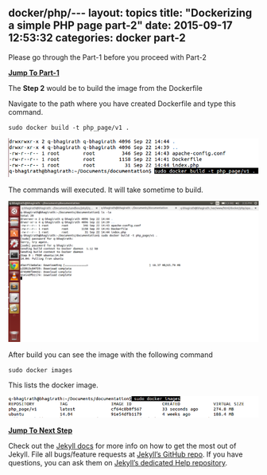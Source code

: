docker/php/---
layout: topics
title:  "Dockerizing a simple PHP page part-2"
date:   2015-09-17 12:53:32
categories: docker part-2
---
Please go through the Part-1 before you proceed with Part-2

**[Jump To Part-1][part-1]**

The **Step 2** would be to build the image from the Dockerfile

Navigate to the path where you have created Dockerfile and type this command.

	sudo docker build -t php_page/v1 .

<img src="/images/docker/php/php_docker_build.png"/>

The commands will executed. It will take sometime to build.

<img src="/images/docker/php/php_docker_build-1.png"/>

After build you can see the image with the following command

	sudo docker images

This lists the docker image.

<img src="/images/docker/php/php_docker_images.png"/>

**[Jump To Next Step][part-3]**

Check out the [Jekyll docs][jekyll] for more info on how to get the most out of Jekyll. File all bugs/feature requests at [Jekyll’s GitHub repo][jekyll-gh]. If you have questions, you can ask them on [Jekyll’s dedicated Help repository][jekyll-help].

[part-1]:      using-php.html
[part-3]:      using-php-3.html
[jekyll]:      http://jekyllrb.com
[jekyll-gh]:   https://github.com/jekyll/jekyll
[jekyll-help]: https://github.com/jekyll/jekyll-help
